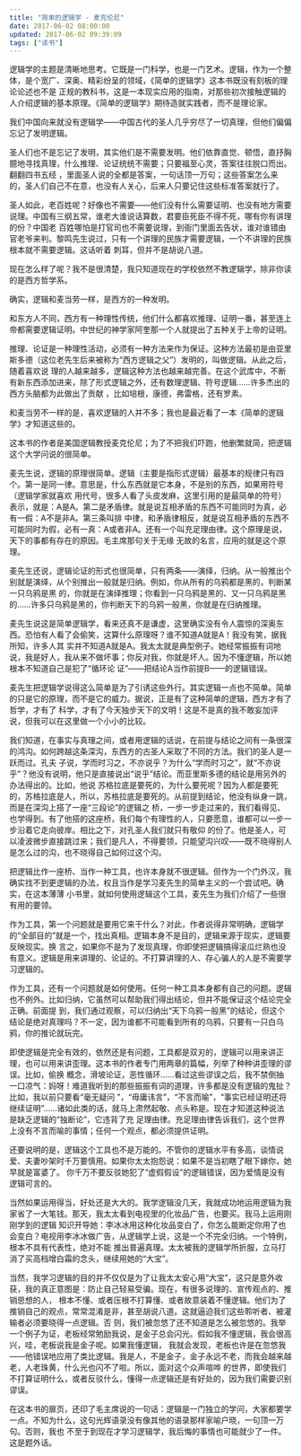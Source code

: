 ```yaml
---
title: "简单的逻辑学 - 麦克伦尼"
date: 2017-06-02 08:00:00
updated: 2017-06-02 09:39:09
tags: ["读书"]
---
```

逻辑学的主题是清晰地思考。它既是一门科学，也是一门艺术。逻辑，作为一个整体，是个宽广、深奥、精彩纷呈的领域，《简单的逻辑学》这本书既没有刻板的理论论述也不是
正规的教科书，这是一本现实应用的指南，对那些初次接触逻辑的人介绍逻辑的基本原理。《简单的逻辑学》期待造就实践者，而不是理论家。

我们中国向来就没有逻辑学——中国古代的圣人几乎穷尽了一切真理，但他们偏偏忘记了发明逻辑。

圣人们也不是忘记了发明，其实他们是不需要发明。他们依靠直觉、顿悟，直抒胸臆地寻找真理，什么推理、论证统统不需要；只要福至心灵，答案往往脱口而出。翻翻四书五经
，里面圣人说的全都是答案，一句话顶一万句；这些答案怎么来的，圣人们自己不在意，也没有人关心，后来人只要记住这些标准答案就行了。

圣人如此，老百姓呢？好像也不需要——他们没有什么需要证明、也没有地方需要说理。中国有三纲五常，谁老大谁说话算数，君要臣死臣不得不死，哪有你有讲理的份？中国老
百姓哪怕是打官司也不需要说理，到衙门里面去告状，谁对谁错由官老爷来判。黎鸣先生说过，只有一个讲理的民族才需要逻辑，一个不讲理的民族根本就不需要逻辑。这话听着
刺耳，但并不是胡说八道。

现在怎么样了呢？我不是很清楚，我只知道现在的学校依然不教逻辑学，除非你读的是西方哲学系。

确实，逻辑和麦当劳一样，是西方的一种发明。

和东方人不同，西方有一种理性传统，他们什么都喜欢推理、证明一番，甚至连上帝都需要逻辑证明。中世纪的神学家阿奎那一个人就提出了五种关于上帝的证明。

推理、论证是一种理性活动，必须有一种方法来作为保证。这种方法最初是由亚里斯多德（这位老先生后来被称为“西方逻辑之父”）发明的，叫做逻辑。从此之后，随着喜欢说
理的人越来越多，逻辑这种方法也越来越完善。在这个武库中，不断有新东西添加进来，除了形式逻辑之外，还有数理逻辑、符号逻辑……许多杰出的西方头脑都为此做出了贡献
，比如培根，康德，弗雷格，还有罗素。

和麦当劳不一样的是，喜欢逻辑的人并不多；我也是最近看了一本《简单的逻辑学》才知道这些的。

这本书的作者是美国逻辑教授麦克伦尼；为了不把我们吓跑，他删繁就简，把逻辑这个大学问说的很简单。

麦先生说，逻辑的原理很简单。逻辑（主要是指形式逻辑）最基本的规律只有四个。第一是同一律。意思是，什么东西就是它本身，不是别的东西，如果用符号（逻辑学家就喜欢
用代号，很多人看了头皮发麻，这里引用的是最简单的符号）表示，就是：A是A。第二是矛盾律。就是说互相矛盾的东西不可能同时为真，必有一假：A不是非A。第三条叫排
中律，和矛盾律相反，就是说互相矛盾的东西不可能同时为假，必有一真：A或者非A。还有一个叫充足理由律。这个原理是说，天下的事都有存在的原因。毛主席那句关于无缘
无故的名言，应用的就是这个原理。

麦先生还说，逻辑论证的形式也很简单，只有两条——演绎，归纳。从一般推出个别就是演绎，从个别推出一般就是归纳。例如，你从所有的乌鸦都是黑的，判断某一只乌鸦是黑
的，你就是在演绎推理；你看到一只乌鸦是黑的、又一只乌鸦是黑的……许多只乌鸦是黑的，你判断天下的乌鸦一般黑，你就是在归纳推理。

麦先生说这是简单逻辑学，看来还真不是谦虚，这里确实没有令人震惊的深奥东西。恐怕有人看了会偷笑，这算什么原理呀？谁不知道A就是A！我没有笑，据我所知，许多人其
实并不知道A就是A。我太太就是典型例子。她经常振振有词地说，我是好人，我从来不做坏事；你反对我，你就是坏人。因为不懂逻辑，所以她根本不知道自己是犯了“循环论
证”——把结论A当作前提B——的逻辑错误。

麦先生把逻辑学说得这么简单是为了引诱这些外行。其实逻辑一点也不简单。简单的只是它的原理，而不是它的威力。据说，正是有了这种简单的逻辑，西方才有了哲学，才有了
科学，才有了今天独步天下的文明！这是不是真的我不敢妄加评说，但我可以在这里做一个小小的比较。

我们知道，在事实与真理之间，或者用逻辑的话说，在前提与结论之间有一条很深的鸿沟。如何跨越这条深沟，东西方的古圣人采取了不同的方法。我们的圣人是一跃而过。孔夫
子说，学而时习之，不亦说乎？为什么“学而时习之”，就“不亦说乎”？他没有说明，他只是直接说出“说乎”结论。而亚里斯多德的结论是用另外的办法得出的。比如，他说
苏格拉底是要死的，为什么要死呢？因为人都是要死的，苏格拉底是人，所以，苏格拉底是要死的。从前提到结论，他没有纵身一跳，而是在深沟上搭了一座“三段论”的逻辑之
桥，一步一步走过来的，我们看得见、也学得到。有了他搭的这座桥，我们每个有理性的人，只要愿意，谁都可以一步一步沿着它走向彼岸。相比之下，对孔圣人我们就只有敬仰
的份了。他是圣人，可以凌波微步直接跳过来；我们是凡人，不得要领，只能望沟兴叹——既不晓得别人是怎么过的沟，也不晓得自己如何过这个沟。

把逻辑比作一座桥、当作一种工具，也许本身就不很逻辑。但作为一个门外汉，我确实找不到更逻辑的办法，权且当作是学习麦先生的简单主义的一个尝试吧。确实，在这本薄薄
小书里，就如何使用逻辑这个工具，麦先生为我们介绍了一些很有用的要领。

作为工具，第一个问题就是要用它来干什么？对此，作者说得非常明确，逻辑学的“全部目的”就是一个，找出真相。逻辑本身不是目的，逻辑来源于现实，逻辑要反映现实。换
言之，如果你不是为了发现真理，你即使把逻辑搞得滚瓜烂熟也没有意义。逻辑是用来讲理的、论证的。不打算讲理的人、存心骗人的人是不需要学习逻辑的。

作为工具，还有一个问题就是如何使用。任何一种工具本身都有自己的问题。逻辑也不例外。比如归纳，它虽然可以帮助我们得出结论，但并不能保证这个结论完全正确。前面提
到，我们通过观察，可以归纳出“天下乌鸦一般黑”的结论，但这个结论是绝对真理吗？不一定，因为谁都不可能看到所有的乌鸦，只要有一只白乌鸦，你的推论就玩完。

即使逻辑是完全有效的，依然还是有问题，工具都是双刃的，逻辑可以用来讲正理，也可以用来讲歪理。这本书的作者专门用两章的篇幅，列举了种种讲歪理的谬误。比如，偷换
概念，滑坡论证，恶性循环……看过这些谬误之后，我不禁倒抽一口凉气：妈呀！难道我听到的那些振振有词的道理，许多都是没有逻辑的鬼扯？比如，我以前只要看“毫无疑问
”，“毋庸讳言”，“不言而喻”，“事实已经证明还将继续证明”……诸如此类的话，就马上肃然起敬、点头称是。现在才知道这种说法是缺乏逻辑的“独断论”，它违背了充
足理由律。充足理由律告诉我们，这个世界上没有不言而喻的事情；任何一个观点，都必须提供证明。

还要说明的是，逻辑这个工具也不是万能的。不管你的逻辑水平有多高，谈情说爱、夫妻吵架时千万要慎用。如果你太太抱怨说：如果不是当初瞎了眼下嫁你，她早就是富婆了。
你千万不要反驳她犯了“虚假假设”的逻辑错误，因为爱情是没有逻辑可言的。

当然如果运用得当，好处还是大大的。我学逻辑没几天，我就成功地运用逻辑为我家省了一大笔钱。那天，我太太看到电视里的化妆品广告，也要买。我马上运用刚刚学到的逻辑
知识开导她：李冰冰用这种化妆品变白了，你怎么能断定你用了也会变白？电视用李冰冰做广告，从逻辑学上说，这是一个不完全归纳。一个特例，根本不具有代表性，绝对不能
推出普遍真理。太太被我的逻辑学所折服，立马打消了买高档增白霜的念头，继续用她的“大宝”。

当然，我学习逻辑的目的并不仅仅是为了让我太太安心用“大宝”，这只是意外收获，我的真正意图是：防止自己轻易受骗。现在，有很多说理的、宣传观点的、推销思想的人，
根本不懂、或者压根不打算懂、或者故意装着不懂逻辑。他们为了推销自己的观点，常常混淆是非，甚至胡说八道。这就逼迫我们这些聆听者、被灌输者必须要晓得一点逻辑。否
则，我们被忽悠了还不知道是怎么被忽悠的。我举一个例子为证，老板经常勉励我说，是金子总会闪光。假如我不懂逻辑，我会很高兴，哇，老板说我是金子呢。如果我懂逻辑，
我就会发现，老板也许是在忽悠我——他错误地应用了类比逻辑。我是人，不是金子，金子永远不老，而我会越来越老，人老珠黄，什么光也闪不了啦。所以，面对这个众声喧哗
的世界，即使我们不打算证明什么，或者反驳什么，懂得一点逻辑还是有好处的，因为我们需要识别谬误。

在这本书的扉页，还印了毛主席说的一句话：逻辑是一门独立的学问，大家都要学一点。不知为什么，这句光辉语录没有像其他的语录那样家喻户晓，一句顶一万句。否则，我也
不至于到现在才学习逻辑学，我后悔的事情也可能就少了一件。这是题外话。

  

